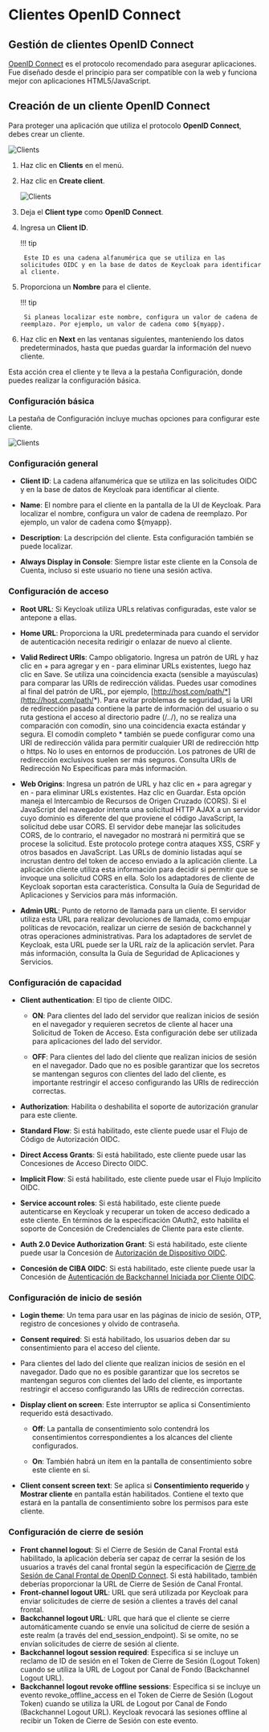 # Clientes OpenID Connect

## Gestión de clientes OpenID Connect

[OpenID Connect](https://www.keycloak.org/docs/latest/server_admin/index.html#con-oidc_server_administration_guide) es el protocolo recomendado para asegurar aplicaciones. Fue diseñado desde el principio para ser compatible con la web y funciona mejor con aplicaciones HTML5/JavaScript.

## Creación de un cliente OpenID Connect

Para proteger una aplicación que utiliza el protocolo **OpenID Connect**, debes crear un cliente.

![Clients](../images/clients.png)

1. Haz clic en **Clients** en el menú.

2. Haz clic en **Create client**.

    ![Clients](../images/create_client.png)

3. Deja el **Client type** como **OpenID Connect**.

4. Ingresa un **Client ID**.

    !!! tip

        Este ID es una cadena alfanumérica que se utiliza en las solicitudes OIDC y en la base de datos de Keycloak para identificar al cliente.

5. Proporciona un **Nombre** para el cliente.

    !!! tip

        Si planeas localizar este nombre, configura un valor de cadena de reemplazo. Por ejemplo, un valor de cadena como ${myapp}.

6. Haz clic en **Next** en las ventanas siguientes, manteniendo los datos predeterminados, hasta que puedas guardar la información del nuevo cliente.

Esta acción crea el cliente y te lleva a la pestaña Configuración, donde puedes realizar la configuración básica.

### Configuración básica

La pestaña de Configuración incluye muchas opciones para configurar este cliente.

![Clients](../images/test_client.png)

### Configuración general

- **Client ID**: La cadena alfanumérica que se utiliza en las solicitudes OIDC y en la base de datos de Keycloak para identificar al cliente.

- **Name**: El nombre para el cliente en la pantalla de la UI de Keycloak. Para localizar el nombre, configura un valor de cadena de reemplazo. Por ejemplo, un valor de cadena como ${myapp}.

- **Description**: La descripción del cliente. Esta configuración también se puede localizar.

- **Always Display in Console**: Siempre listar este cliente en la Consola de Cuenta, incluso si este usuario no tiene una sesión activa.

### Configuración de acceso

- **Root URL**: Si Keycloak utiliza URLs relativas configuradas, este valor se antepone a ellas.

- **Home URL**: Proporciona la URL predeterminada para cuando el servidor de autenticación necesita redirigir o enlazar de nuevo al cliente.

- **Valid Redirect URIs**: Campo obligatorio. Ingresa un patrón de URL y haz clic en + para agregar y en - para eliminar URLs existentes, luego haz clic en Save. Se utiliza una coincidencia exacta (sensible a mayúsculas) para comparar las URIs de redirección válidas.
  Puedes usar comodines al final del patrón de URL, por ejemplo, [http://host.com/path/*](http://host.com/path/*). Para evitar problemas de seguridad, si la URI de redirección pasada contiene la parte de información del usuario o su ruta gestiona el acceso al directorio padre (/../), no se realiza una comparación con comodín, sino una coincidencia exacta estándar y segura.
  El comodín completo * también se puede configurar como una URI de redirección válida para permitir cualquier URI de redirección http o https. No lo uses en entornos de producción.
  Los patrones de URI de redirección exclusivos suelen ser más seguros. Consulta URIs de Redirección No Específicas para más información.

- **Web Origins**: Ingresa un patrón de URL y haz clic en + para agregar y en - para eliminar URLs existentes. Haz clic en Guardar.
  Esta opción maneja el Intercambio de Recursos de Origen Cruzado (CORS). Si el JavaScript del navegador intenta una solicitud HTTP AJAX a un servidor cuyo dominio es diferente del que proviene el código JavaScript, la solicitud debe usar CORS. El servidor debe manejar las solicitudes CORS, de lo contrario, el navegador no mostrará ni permitirá que se procese la solicitud. Este protocolo protege contra ataques XSS, CSRF y otros basados en JavaScript.
  Las URLs de dominio listadas aquí se incrustan dentro del token de acceso enviado a la aplicación cliente. La aplicación cliente utiliza esta información para decidir si permitir que se invoque una solicitud CORS en ella. Solo los adaptadores de cliente de Keycloak soportan esta característica. Consulta la Guía de Seguridad de Aplicaciones y Servicios para más información.

- **Admin URL**: Punto de retorno de llamada para un cliente. El servidor utiliza esta URL para realizar devoluciones de llamada, como empujar políticas de revocación, realizar un cierre de sesión de backchannel y otras operaciones administrativas. Para los adaptadores de servlet de Keycloak, esta URL puede ser la URL raíz de la aplicación servlet. Para más información, consulta la Guía de Seguridad de Aplicaciones y Servicios.

### Configuración de capacidad

- **Client authentication**: El tipo de cliente OIDC.

    - **ON**: Para clientes del lado del servidor que realizan inicios de sesión en el navegador y requieren secretos de cliente al hacer una Solicitud de Token de Acceso. Esta configuración debe ser utilizada para aplicaciones del lado del servidor.

    - **OFF**: Para clientes del lado del cliente que realizan inicios de sesión en el navegador. Dado que no es posible garantizar que los secretos se mantengan seguros con clientes del lado del cliente, es importante restringir el acceso configurando las URIs de redirección correctas.

- **Authorization**: Habilita o deshabilita el soporte de autorización granular para este cliente.

- **Standard Flow**: Si está habilitado, este cliente puede usar el Flujo de Código de Autorización OIDC.

- **Direct Access Grants**: Si está habilitado, este cliente puede usar las Concesiones de Acceso Directo OIDC.

- **Implicit Flow**: Si está habilitado, este cliente puede usar el Flujo Implícito OIDC.

- **Service account roles**: Si está habilitado, este cliente puede autenticarse en Keycloak y recuperar un token de acceso dedicado a este cliente. En términos de la especificación OAuth2, esto habilita el soporte de Concesión de Credenciales de Cliente para este cliente.

- **Auth 2.0 Device Authorization Grant**: Si está habilitado, este cliente puede usar la Concesión de [Autorización de Dispositivo OIDC](https://www.keycloak.org/docs/latest/server_admin/index.html#con-oidc-auth-flows_server_administration_guide).

- **Concesión de CIBA OIDC**: Si está habilitado, este cliente puede usar la Concesión de [Autenticación de Backchannel Iniciada por Cliente OIDC](https://www.keycloak.org/docs/latest/server_admin/index.html#con-oidc-auth-flows_server_administration_guide).

### Configuración de inicio de sesión

- **Login theme**: Un tema para usar en las páginas de inicio de sesión, OTP, registro de concesiones y olvido de contraseña.

- **Consent required**: Si está habilitado, los usuarios deben dar su consentimiento para el acceso del cliente.

- Para clientes del lado del cliente que realizan inicios de sesión en el navegador. Dado que no es posible garantizar que los secretos se mantengan seguros con clientes del lado del cliente, es importante restringir el acceso configurando las URIs de redirección correctas.

- **Display client on screen**: Este interruptor se aplica si Consentimiento requerido está desactivado.

    - **Off**: La pantalla de consentimiento solo contendrá los consentimientos correspondientes a los alcances del cliente configurados.

    - **On**: También habrá un ítem en la pantalla de consentimiento sobre este cliente en sí.

- **Client consent screen text**: Se aplica si **Consentimiento requerido** y **Mostrar cliente** en pantalla están habilitados. Contiene el texto que estará en la pantalla de consentimiento sobre los permisos para este cliente.

### Configuración de cierre de sesión

- **Front channel logout**: Si el Cierre de Sesión de Canal Frontal está habilitado, la aplicación debería ser capaz de cerrar la sesión de los usuarios a través del canal frontal según la especificación de [Cierre de Sesión de Canal Frontal de OpenID Connect](https://openid.net/specs/openid-connect-frontchannel-1_0.html). Si está habilitado, también deberías proporcionar la URL de Cierre de Sesión de Canal Frontal.
- **Front-channel logout URL**: URL que será utilizada por Keycloak para enviar solicitudes de cierre de sesión a clientes a través del canal frontal.
- **Backchannel logout URL**: URL que hará que el cliente se cierre automáticamente cuando se envíe una solicitud de cierre de sesión a este realm (a través del end_session_endpoint). Si se omite, no se envían solicitudes de cierre de sesión al cliente.
- **Backchannel logout session required**: Especifica si se incluye un reclamo de ID de sesión en el Token de Cierre de Sesión (Logout Token) cuando se utiliza la URL de Logout por Canal de Fondo (Backchannel Logout URL).
- **Backchannel logout revoke offline sessions**: Especifica si se incluye un evento revoke_offline_access en el Token de Cierre de Sesión (Logout Token) cuando se utiliza la URL de Logout por Canal de Fondo (Backchannel Logout URL). Keycloak revocará las sesiones offline al recibir un Token de Cierre de Sesión con este evento.



